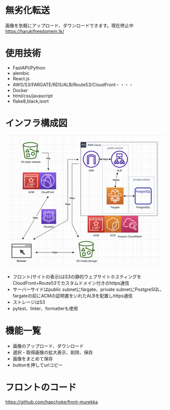 # 無劣化転送
画像を気軽にアップロード、ダウンロードできます。現在停止中
https://harukifreedomein.tk/
# 使用技術
- FastAPI/Python
- alembic
- React.js
- AWS/S3/FARGATE/RDS/ALB/Route53/CloudFront・・・・
- Docker
- html/css/javascript
- flake8,black,isort
# インフラ構成図
![This is an image](./media/infra-stracture.png)
- フロント(サイトの表示)はS3の静的ウェブサイトホスティングをCloudFront+Route53でカスタムドメイン付きのhttps通信
- サーバーサイドはpublic subnetにfargate、private subnetにPostgreSQL、fargateの前にACMの証明書をいれたALBを配置しhttps通信
- ストレージはS3
- pytest、linter、formatterも使用
# 機能一覧
- 画像のアップロード、ダウンロード
- 選択・取得画像の拡大表示、削除、保存
- 画像をまとめて保存
- buttonを押してurlコピー

# フロントのコード
https://github.com/hapchoke/front-murekka
